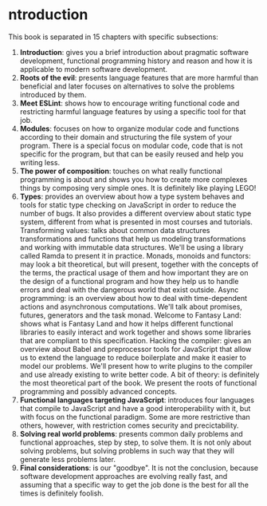 # ntroduction

This book is separated in 15 chapters with specific subsections:

1. **Introduction**: gives you a brief introduction about pragmatic software development, functional programming history and reason and how it is applicable to modern software development.
2. **Roots of the evil**: presents language features that are more harmful than beneficial and later focuses on alternatives to solve the problems introduced by them.
3. **Meet ESLint**: shows how to encourage writing functional code and restricting harmful language features by using a specific tool for that job.
4. **Modules**: focuses on how to organize modular code and functions according to their domain and structuring the file system of your program. There is a special focus on modular code, code that is not specific for the program, but that can be easily reused and help you writing less.
5. **The power of composition**: touches on what really functional programming is about and shows you how to create more complexes things by composing very simple ones. It is definitely like playing LEGO!
6. **Types**: provides an overview about how a type system behaves and tools for static type checking on JavaScript in order to reduce the number of bugs. It also provides a different overview about static type system, different from what is presented in most courses and tutorials.
Transforming values: talks about common data structures transformations and functions that help us modeling transformations and working with immutable data structures. We'll be using a library called Ramda to present it in practice.
Monads, monoids and functors: may look a bit theoretical, but will present, together with the concepts of the terms, the practical usage of them and how important they are on the design of a functional program and how they help us to handle errors and deal with the dangerous world that exist outside.
Async programming: is an overview about how to deal with time-dependent actions and asynchronous computations. We'll talk about promises, futures, generators and the task monad.
Welcome to Fantasy Land: shows what is Fantasy Land and how it helps different functional libraries to easily interact and work together and shows some libraries that are compliant to this specification.
Hacking the compiler: gives an overview about Babel and preprocessor tools for JavaScript that allow us to extend the language to reduce boilerplate and make it easier to model our problems. We'll present how to write plugins to the compiler and use already existing to write better code.
A bit of theory: is definitely the most theoretical part of the book. We present the roots of functional programming and possibly advanced concepts.
13. **Functional languages targeting JavaScript**: introduces four languages that compile to JavaScript and have a good interoperability with it, but with focus on the functional paradigm. Some are more restrictive than others, however, with restriction comes security and precictability.
14. **Solving real world problems**: presents common daily problems and functional approaches, step by step, to solve them. It is not only about solving problems, but solving problems in such way that they will generate less problems later.
15. **Final considerations**: is our "goodbye". It is not the conclusion, because software development approaches are evolving really fast, and assuming that a specific way to get the job done is the best for all the times is definitely foolish.
